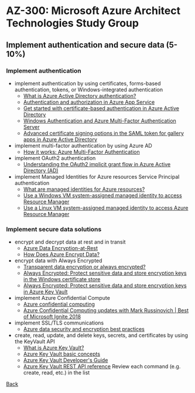 # AZ-300: Microsoft Azure Architect Technologies Study Group
## Implement authentication and secure data (5-10%)

### Implement authentication
- implement authentication by using certificates, forms-based authentication, tokens, or Windows-integrated authentication
  - [What is Azure Active Directory authentication?](https://docs.microsoft.com/en-us/azure/active-directory/authentication/overview-authentication)
  - [Authentication and authorization in Azure App Service](https://docs.microsoft.com/en-us/azure/app-service/overview-authentication-authorization)
  - [Get started with certificate-based authentication in Azure Active Directory](https://docs.microsoft.com/en-us/azure/active-directory/authentication/active-directory-certificate-based-authentication-get-started)
  - [Windows Authentication and Azure Multi-Factor Authentication Server](https://docs.microsoft.com/en-us/azure/active-directory/authentication/howto-mfaserver-windows)
  - [Advanced certificate signing options in the SAML token for gallery apps in Azure Active Directory](https://docs.microsoft.com/en-us/azure/active-directory/manage-apps/certificate-signing-options)
- implement multi-factor authentication by using Azure AD
  - [How it works: Azure Multi-Factor Authentication](https://docs.microsoft.com/en-us/azure/active-directory/authentication/concept-mfa-howitworks)
- implement OAuth2 authentication
  - [Understanding the OAuth2 implicit grant flow in Azure Active Directory (AD)](https://docs.microsoft.com/en-us/azure/active-directory/azuread-dev/v1-oauth2-implicit-grant-flow)
- implement Managed Identities for Azure resources Service Principal authentication
  - [What are managed identities for Azure resources?](https://docs.microsoft.com/en-us/azure/active-directory/managed-identities-azure-resources/overview)
  - [Use a Windows VM system-assigned managed identity to access Resource Manager](https://docs.microsoft.com/en-us/azure/active-directory/managed-identities-azure-resources/tutorial-windows-vm-access-arm)
  - [Use a Linux VM system-assigned managed identity to access Azure Resource Manager](https://docs.microsoft.com/en-us/azure/active-directory/managed-identities-azure-resources/tutorial-linux-vm-access-arm)

### Implement secure data solutions
- encrypt and decrypt data at rest and in transit
  - [Azure Data Encryption-at-Rest](https://docs.microsoft.com/en-us/azure/security/fundamentals/encryption-atrest)
  - [How Does Azure Encrypt Data?](https://cloudacademy.com/blog/how-does-azure-encrypt-data/)
- encrypt data with Always Encrypted
  - [Transparent data encryption or always encrypted?](https://azure.microsoft.com/en-us/blog/transparent-data-encryption-or-always-encrypted/)
  - [Always Encrypted: Protect sensitive data and store encryption keys in the Windows certificate store](https://docs.microsoft.com/en-us/azure/sql-database/sql-database-always-encrypted)
  - [Always Encrypted: Protect sensitive data and store encryption keys in Azure Key Vault](https://docs.microsoft.com/en-us/azure/sql-database/sql-database-always-encrypted-azure-key-vault?tabs=azure-powershell)
- implement Azure Confidential Compute
  - [Azure confidential computing](https://azure.microsoft.com/en-us/blog/azure-confidential-computing/)
  - [Azure Confidential Computing updates with Mark Russinovich | Best of Microsoft Ignite 2018](https://www.youtube.com/watch?v=Qu6sP0XDMU8)
- implement SSL/TLS communications
  - [Azure data security and encryption best practices](https://docs.microsoft.com/en-us/azure/security/fundamentals/data-encryption-best-practices)
- create, read, update, and delete keys, secrets, and certificates by using the KeyVault API
  - [What is Azure Key Vault?](https://docs.microsoft.com/en-us/azure/key-vault/key-vault-overview)
  - [Azure Key Vault basic concepts](https://docs.microsoft.com/en-us/azure/key-vault/basic-concepts)
  - [Azure Key Vault Developer's Guide](https://docs.microsoft.com/en-us/azure/key-vault/key-vault-developers-guide)
  - [Azure Key Vault REST API reference](https://docs.microsoft.com/en-us/rest/api/keyvault/) Review each command (e.g. create, read, etc.) in the list 

[Back](index.md)